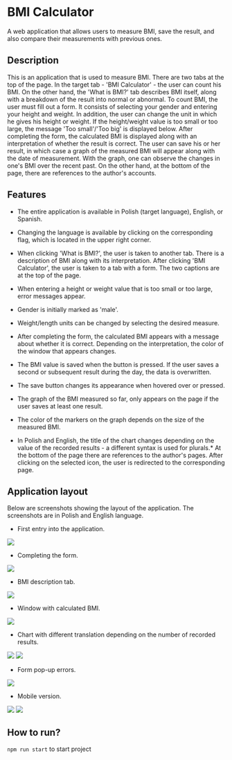 # BMI Calculator 

A web application that allows users to measure BMI, save the result, and also compare their measurements with previous ones.

## Description
This is an application that is used to measure BMI. There are two tabs at the top of the page. In the target tab - 'BMI Calculator' - the user can count his BMI. On the other hand, the 'What is BMI?' tab describes BMI itself, along with a breakdown of the result into normal or abnormal.
To count BMI, the user must fill out a form. It consists of selecting your gender and entering your height and weight. In addition, the user can change the unit in which he gives his height or weight. If the height/weight value is too small or too large, the message 'Too small'/'Too big' is displayed below. After completing the form, the calculated BMI is displayed along with an interpretation of whether the result is correct.
The user can save his or her result, in which case a graph of the measured BMI will appear along with the date of measurement. With the graph, one can observe the changes in one's BMI over the recent past.
On the other hand, at the bottom of the page, there are references to the author's accounts. 

## Features

* The entire application is available in Polish (target language), English, or Spanish.

* Changing the language is available by clicking on the corresponding flag, which is located in the upper right corner.

* When clicking 'What is BMI?', the user is taken to another tab. There is a description of BMI along with its interpretation. After clicking 'BMI Calculator', the user is taken to a tab with a form. The two captions are at the top of the page.

* When entering a height or weight value that is too small or too large, error messages appear.

* Gender is initially marked as 'male'.

* Weight/length units can be changed by selecting the desired measure.

* After completing the form, the calculated BMI appears with a message about whether it is correct. Depending on the interpretation, the color of the window that appears changes.

* The BMI value is saved when the button is pressed. If the user saves a second or subsequent result during the day, the data is overwritten.

* The save button changes its appearance when hovered over or pressed.

* The graph of the BMI measured so far, only appears on the page if the user saves at least one result.

* The color of the markers on the graph depends on the size of the measured BMI.

* In Polish and English, the title of the chart changes depending on the value of the recorded results - a different syntax is used for plurals.* At the bottom of the page there are references to the author's pages. After clicking on the selected icon, the user is redirected to the corresponding page. 

##  Application layout

Below are screenshots showing the layout of the application. The screenshots are in Polish and English language.

* First entry into the application.

<img src="./images/start.PNG">

* Completing the form.

<img src="images/form.PNG">

* BMI description tab. 

<img src="./images/what-is-bmi.PNG">

* Window with calculated BMI. 

<img src="./images/result-button.PNG">

* Chart with different translation depending on the number of recorded results. 

<img src="./images/chart_en.PNG">
<img src="images/chart_pl.PNG">

* Form pop-up errors. 

<img src="./images/errors.PNG">

* Mobile version. 

<img src="./images/mobile_1.PNG">
<img src="./images/mobile_2.PNG">

## How to run?

`npm run start` to start project 